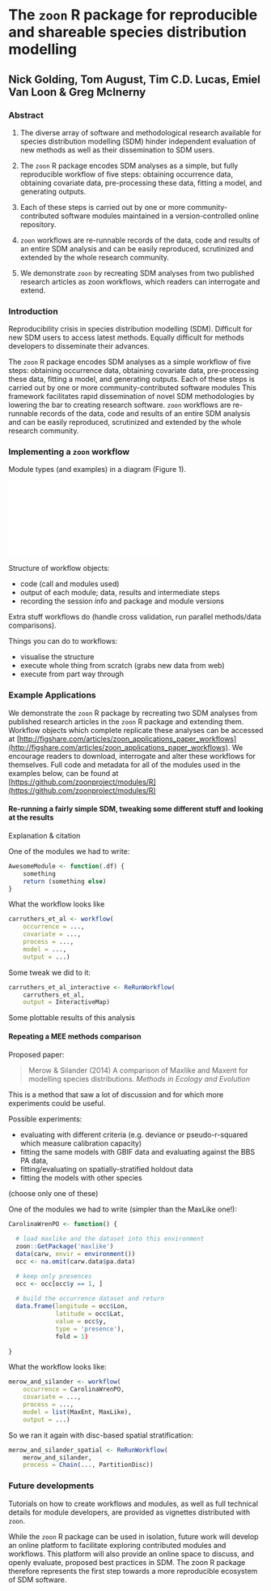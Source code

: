 # The `zoon` R package for reproducible and shareable species distribution modelling

## Nick Golding, Tom August, Tim C.D. Lucas, Emiel Van Loon & Greg McInerny

### Abstract

1. The diverse array of software and methodological research available for species distribution modelling (SDM) hinder independent evaluation of new methods as well as their dissemination to SDM users.  

2. The `zoon` R package encodes SDM analyses as a simple, but fully reproducible workflow of five steps: obtaining occurrence data, obtaining covariate data, pre-processing these data, fitting a model, and generating outputs.

3. Each of these steps is carried out by one or more community-contributed software modules maintained in a version-controlled online repository.

4. `zoon` workflows are re-runnable records of the data, code and results of an entire SDM analysis and can be easily reproduced, scrutinized and extended by the whole research community.
 
5. We demonstrate `zoon` by recreating SDM analyses from two published research articles as zoon workflows, which readers can interrogate and extend.

### Introduction

<!-- The Problem -->
Reproducibility crisis in species distribution modelling (SDM).
Difficult for new SDM users to access latest methods.
Equally difficult for methods developers to disseminate their advances.

<!-- The Solution: ZOOOOOON!  -->
The `zoon` R package encodes SDM analyses as a simple workflow of five steps: obtaining occurrence data, obtaining covariate data, pre-processing these data, fitting a model, and generating outputs.
Each of these steps is carried out by one or more community-contributed software modules 
This framework facilitates rapid dissemination of novel SDM methodologies by lowering the bar to creating research software.
`zoon` workflows are re-runnable records of the data, code and results of an entire SDM analysis and can be easily reproduced, scrutinized and extended by the whole research community.
 
<!-- How It Works -->
### Implementing a `zoon` workflow

Module types (and examples) in a diagram (Figure 1).

![The modular SDM structure encoded by a zoon workflow.
A) Flow diagram representing the module types.
B) The required inputs and outputs for each module types (full details given in the `zoon` vignette 'Building a module').
C) Chaining and listing modules of the same type.
D) An example workflow, corresponding to Example 1 below.](./figs/workflow_schematic.pdf)

Structure of workflow objects:

* code (call and modules used)
* output of each module; data, results and intermediate steps
* recording the session info and package and module versions

Extra stuff workflows do (handle cross validation, run parallel methods/data comparisons).

Things you can do to workflows:

* visualise the structure
* execute whole thing from scratch (grabs new data from web)
* execute from part way through

### Example Applications

We demonstrate the `zoon` R package by recreating two SDM analyses from published research articles in the `zoon` R package and extending them.
Workflow objects which complete replicate these analyses can be accessed at [http://figshare.com/articles/zoon_applications_paper_workflows](http://figshare.com/articles/zoon_applications_paper_workflows).
We encourage readers to download, interrogate and alter these workflows for themselves.
Full code and metadata for all of the modules used in the examples below, can be found at [https://github.com/zoonproject/modules/R](https://github.com/zoonproject/modules/R)

#### Re-running a fairly simple SDM, tweaking some different stuff and looking at the results 

Explanation & citation

One of the modules we had to write:

```r
AwesomeModule <- function(.df) {
    something
    return (something else)
}
```


What the workflow looks like

```r
carruthers_et_al <- workflow(
    occurrence = ...,
    covariate = ...,
    process = ...,
    model = ...,
    output = ...)
```

Some tweak we did to it:

```r
carruthers_et_al_interactive <- ReRunWorkflow(
    carruthers_et_al,
    output = InteractiveMap)
```

Some plottable results of this analysis 

#### Repeating a MEE methods comparison 

Proposed paper:

>Merow & Silander (2014) A comparison of Maxlike and Maxent for modelling species distributions. *Methods in Ecology and Evolution*

This is a method that saw a lot of discussion and for which more experiments could be useful.

Possible experiments:
* evaluating with different criteria (e.g. deviance or pseudo-r-squared which measure calibration capacity)
* fitting the same models with GBIF data and evaluating against the BBS PA data,
* fitting/evaluating on spatially-stratified holdout data
* fitting the models with other species

(choose only one of these)


One of the modules we had to write (simpler than the MaxLike one!):

```r
CarolinaWrenPO <- function() {
  
  # load maxlike and the dataset into this environment
  zoon::GetPackage('maxlike')
  data(carw, envir = environment())
  occ <- na.omit(carw.data$pa.data)

  # keep only presences
  occ <- occ[occ$y == 1, ]
  
  # build the occurrence dataset and return
  data.frame(longitude = occ$Lon,
             latitude = occ$Lat,
             value = occ$y,
             type = 'presence'),
             fold = 1)
  
}
```

What the workflow looks like:

```r
merow_and_silander <- workflow(
    occurrence = CarolinaWrenPO,
    covariate = ...,
    process = ...,
    model = list(MaxEnt, MaxLike),
    output = ...)
```

So we ran it again with disc-based spatial stratification:

```r
merow_and_silander_spatial <- ReRunWorkflow(
    merow_and_silander,
    process = Chain(..., PartitionDisc))
```

### Future developments

Tutorials on how to create workflows and modules, as well as full technical details for module developers, are provided as vignettes distributed with `zoon`.

While the `zoon` R package can be used in isolation, future work will develop an online platform to facilitate exploring contributed modules and workflows.
This platform will also provide an online space to discuss, and openly evaluate, proposed best practices in SDM.
The zoon R package therefore represents the first step towards a more reproducible ecosystem of SDM software. 


